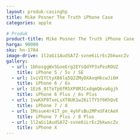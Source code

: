 ```yaml
---
layout: produk-casinghp
title: Mike Posner The Truth iPhone Case
categories: apple

# Produk
product-title: Mike Posner The Truth iPhone Case
harga: 90000
sku: hn-1704
image-drive: 1l2aGi1AudSA7Z-svne6iLrEc2bkwxcZv
gallery:
  - url: 1bhosggWx5GoeErg2EYsQdYP3sPesROUZ
    title: iPhone 5 / 5s / SE
  - url: 1viVIYCtyX86lq5Q2ZMyDXAxqHkcwJi6H
    title: iPhone 6 / 6s
  - url: 1Ez6_8tTeTp0fR5XP8MJCxdqmQ6va6gjh
    title: iPhone 6 Plus / 6s Plus
  - url: 1vwKXP8TxeLsXT0UK1w26ilTY5f6KhQvE
    title: iPhone 7 / 8
  - url: 1Mssue4r41T_pn_4yhFsBu2MPxUFAtAeX
    title: iPhone 7 Plus / 8 Plus
  - url: 1l2aGi1AudSA7Z-svne6iLrEc2bkwxcZv
    title: iPhone X
---
```

